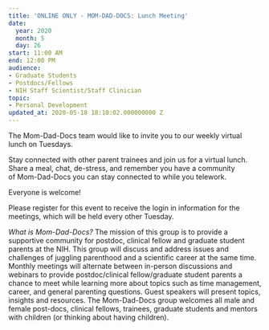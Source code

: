 ```yaml
---
title: 'ONLINE ONLY - MOM-DAD-DOCS: Lunch Meeting'
date:
  year: 2020
  month: 5
  day: 26
start: 11:00 AM
end: 12:00 PM
audience:
- Graduate Students
- Postdocs/Fellows
- NIH Staff Scientist/Staff Clinician
topic:
- Personal Development
updated_at: 2020-05-18 18:10:02.000000000 Z
---
```

The Mom-Dad-Docs team would like to invite you to our weekly virtual
lunch on Tuesdays. 

Stay connected with other parent trainees and join us for a virtual
lunch. Share a meal, chat, de-stress, and remember you have a community
of Mom-Dad-Docs you can stay connected to while you telework.

Everyone is welcome! 

Please register for this event to receive the login in information for
the meetings, which will be held every other Tuesday.

*What is Mom-Dad-Docs?* The mission of this group is to provide a
supportive community for postdoc, clinical fellow and graduate student
parents at the NIH. This group will discuss and address issues and
challenges of juggling parenthood and a scientific career at the same
time. Monthly meetings will alternate between in-person discussions and
webinars to provide postdoc/clinical fellow/graduate student parents a
chance to meet while learning more about topics such as time management,
career, and general parenting questions. Guest speakers will present
topics, insights and resources. The Mom-Dad-Docs group welcomes all male
and female post-docs, clinical fellows, trainees, graduate students and
mentors with children (or thinking about having children). 
